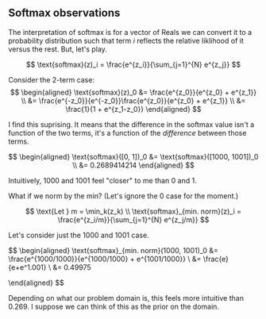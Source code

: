 ## Softmax observations

The interpretation of softmax is for a vector of Reals we can convert it to a probability distribution such that term $i$ reflects the relative liklihood of it versus the rest. But, let's play.

$$
\text{softmax}(z)_i = \frac{e^{z_i}}{\sum_{j=1}^{N} e^{z_j}}
$$

Consider the 2-term case:
$$
\begin{aligned}
\text{softmax}(z)_0 &= \frac{e^{z_0}}{e^{z_0} + e^{z_1}} \\
                    &= \frac{e^{-z_0}}{e^{-z_0}}\frac{e^{z_0}}{e^{z_0} + e^{z_1}} \\
                    &= \frac{1}{1 + e^{z_1-z_0}}
\end{aligned}
$$

I find this suprising. It means that the difference in the softmax value isn't a function of the two terms, it's a function of the _difference_ between those terms.

$$
\begin{aligned}
\text{softmax}([0, 1])_0 &= \text{softmax}([1000, 1001])_0 \\
&= 0.2689414214
\end{aligned}
$$

Intuitively, 1000 and 1001 feel "closer" to me than 0 and 1.

What if we norm by the min? (Let's ignore the 0 case for the moment.)

$$
\text{Let } m = \min_k(z_k) \\
\text{softmax}_{min. norm}(z)_i = \frac{e^{z_i/m}}{\sum_{j=1}^{N} e^{z_j/m}}
$$

Let's consider just the 1000 and 1001 case.

$$
\begin{aligned}
\text{softmax}_{min. norm}(1000, 1001)_0 &= \frac{e^{1000/1000}}{e^{1000/1000} + e^{1001/1000}} \\
&= \frac{e}{e+e^1.001} \\
&= 0.49975

\end{aligned}
$$

Depending on what our problem domain is, this feels more intuitive than 0.269. I suppose we can think of this as the prior on the domain.

